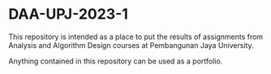 # DAA-UPJ-2023-1

This repository is intended as a place to put the results of assignments from 
Analysis and Algorithm Design courses at Pembangunan Jaya University. 

Anything contained in this repository can be used as a portfolio.
